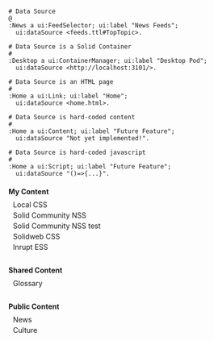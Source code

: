 ```turtle

# Data Source
@
:News a ui:FeedSelector; ui:label "News Feeds";                                                              
  ui:dataSource <feeds.ttl#TopTopic>.                                                                        

# Data Source is a Solid Container                                                                           
#                                                                                                            
:Desktop a ui:ContainerManager; ui:label "Desktop Pod";                                                      
  ui:dataSource <http://localhost:3101/>.                                                                    

# Data Source is an HTML page                                                                                
#                                                                                                            
:Home a ui:Link; ui:label "Home";                                                                            
  ui:dataSource <home.html>.                                                                                 
                                                                                                             
# Data Source is hard-coded content                                                                          
#                                                                                                            
:Home a ui:Content; ui:label "Future Feature";                                                               
  ui:dataSource "Not yet implemented!".                                                                      
                                                                                                             
# Data Source is hard-coded javascript                                                                       
#                                                                                                            
:Home a ui:Script; ui:label "Future Feature";                                                                
  ui:dataSource "()=>{...}".       

```

<style>
  h1 {
    font-size:100%;
    padding-bottom:0;
    margin-bottom:0;
  }
  a {
    text-decoration:none;
    color:black;
  }
  ul { 
    margin:0;
    padding-top:0; 
    list-style:none;
    padding:0.5em; 
  }
  li { 
    padding:0.15em; 
  }
</style>
# My Content

  * [Local CSS]()
  * [Solid Community NSS]()
  * [Solid Community NSS test]()
  * [Solidweb CSS]()
  * [Inrupt ESS]()

# Shared Content

  * [Glossary]()

# Public Content

  * [News]()
  * [Culture]()

